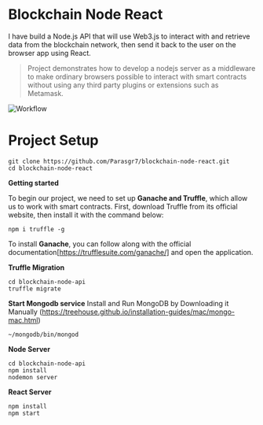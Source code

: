 # Blockchain Node React

I have build a Node.js API that will use Web3.js to interact with and retrieve data from the blockchain network, then send it back to the user on the browser app using React.
> Project demonstrates how to develop a nodejs server as a middleware to make ordinary browsers possible to interact with smart contracts without using any third party plugins or extensions such as Metamask.



![Workflow](https://user-images.githubusercontent.com/22578296/175229808-eebbe049-ab2f-464d-bd28-c326c6dbc39a.png)


# Project Setup
```
git clone https://github.com/Parasgr7/blockchain-node-react.git
cd blockchain-node-react
```
**Getting started**

To begin our project, we need to set up **Ganache and Truffle**, which allow us to work with smart contracts.
First, download Truffle from its official website, then install it with the command below:

```
npm i truffle -g
```
To install **Ganache**, you can follow along with the official documentation[https://trufflesuite.com/ganache/] and open the application.


**Truffle Migration**
```
cd blockchain-node-api
truffle migrate
```

**Start Mongodb service** 
Install and Run MongoDB by Downloading it Manually (https://treehouse.github.io/installation-guides/mac/mongo-mac.html)
```
~/mongodb/bin/mongod
```

**Node Server**
```
cd blockchain-node-api
npm install
nodemon server
```

**React Server**
```
npm install
npm start
```
